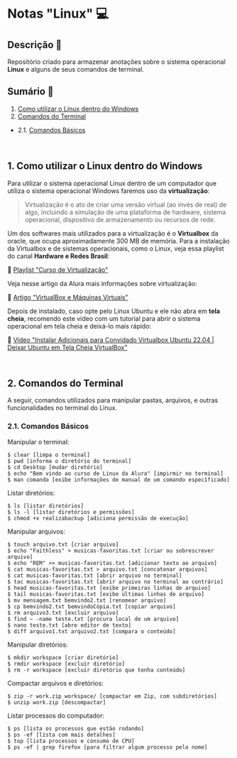# Notas "Linux" 💻

## Descrição 📝
Repositório criado para armazenar anotações sobre o sistema operacional **Linux** e alguns de seus comandos de terminal.

## Sumário 📑
1. [Como utilizar o Linux dentro do Windows](#id01)
2. [Comandos do Terminal](#id02)
* 2.1. [Comandos Básicos](#id02.1)

<br>

<a name="id01"></a>
## 1. Como utilizar o Linux dentro do Windows
Para utilizar o sistema operacional Linux dentro de um computador que utiliza o sistema operacional Windows faremos uso da **virtualização**: 

> Virtualização é o ato de criar uma versão virtual (ao invés de real) de algo, incluindo a simulação de uma plataforma de hardware, sistema operacional, dispositivo de armazenamento ou recursos de rede.

Um dos softwares mais utilizados para a virtualização é o **Virtualbox** da oracle, que ocupa aproximadamente 300 MB de memória. Para a instalação da Virtualbox e de sistemas operacionais, como o Linux, veja essa playlist do canal **Hardware e Redes Brasil**:

🔗 [Playlist "Curso de Virtualização"](https://www.youtube.com/playlist?list=PLAp37wMSBouCqJnY-Qck_XDwplEud3ELc)

Veja nesse artigo da Alura mais informações sobre virtualização:

🔗 [Artigo "VirtualBox e Máquinas Virtuais"](https://www.alura.com.br/artigos/virtualbox-maquinas-virtuais?utm_source=gnarus&utm_medium=timeline)

Depois de instalado, caso opte pelo Linux Ubuntu e ele não abra em **tela cheia**, recomendo este vídeo com um tutorial para abrir o sistema operacional em tela cheia e deixá-lo mais rápido:

🔗 [Vídeo "Instalar Adicionais para Convidado Virtualbox Ubuntu 22.04 | Deixar Ubuntu em Tela Cheia VirtualBox"](https://www.youtube.com/watch?v=CLlHSIupiSc&ab_channel=DITOCARVALHO)

<br>

<a name="id02"></a>
## 2. Comandos do Terminal
A seguir, comandos utilizados para manipular pastas, arquivos, e outras funcionalidades no terminal do Linux.

<a name="id02.1"></a>
### 2.1. Comandos Básicos

Manipular o terminal:
```
$ clear [limpa o terminal]
$ pwd [informa o diretório do terminal]
$ cd Desktop [mudar diretório]
$ echo "Bem vindo ao curso de Linux da Alura" [impirmir no terminal]
$ man comando [exibe informações de manual de um comando específicado]

```
Listar diretórios:
```
$ ls [listar diretórios]
$ ls -l [listar diretórios e permissões]
$ chmod +x realizabackup [adiciona permissão de execução]
```
Manipular arquivos:
```
$ touch arquivo.txt [criar arquivo]
$ echo "Faithless" > musicas-favoritas.txt [criar ou sobrescrever arquivo]
$ echo "REM" >> musicas-favoritas.txt [adicionar texto ao arquivo]
$ cat musicas-favoritas.txt > arquivo.txt [concatenar arquivos]
$ cat musicas-favoritas.txt [abrir arquivo no terminal]
$ tac musicas-favoritas.txt [abrir arquivo no terminal ao contrário]
$ head musicas-favoritas.txt [exibe primeiras linhas de arquivo]
$ tail musicas-favoritas.txt [exibe últimas linhas de arquivo]
$ mv mensagem.txt bemvindo2.txt [renomear arquivo]
$ cp bemvindo2.txt bemvindoCópia.txt [copiar arquivo]
$ rm arquivo3.txt [excluir arquivo]
$ find ~ -name teste.txt [procura local de um arquivo]
$ nano teste.txt [abre editor de texto]
$ diff arquivo1.txt arquivo2.txt [compara o conteúdo]
```
Manipular diretórios:
```
$ mkdir workspace [criar diretório]
$ rmdir workspace [excluir diretório]
$ rm -r workspace [excluir diretório que tenha conteúdo]
```
Compactar arquivos e diretórios:
```
$ zip -r work.zip workspace/ [compactar em Zip, com subdiretórios]
$ unzip work.zip [descompactar]
```
Listar processos do computador:
```
$ ps [lista os processos que estão rodando]
$ ps -ef [lista com mais detalhes]
$ top [lista processos e consumo de CPU]
$ ps -ef | grep firefox [para filtrar algum processo pelo nome]

```






